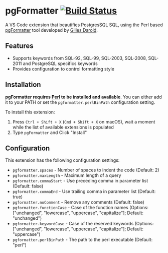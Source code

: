 # pgFormatter [![Build Status](https://travis-ci.org/bradymholt/vscode-pgFormatter.svg?branch=master)](https://travis-ci.org/bradymholt/vscode-pgFormatter)

A VS Code extension that beautifies PostgresSQL SQL, using the Perl based [pgFormatter](https://github.com/darold/pgFormatter) tool developed by [Gilles Darold](https://github.com/darold).

## Features

* Supports keywords from SQL-92, SQL-99, SQL-2003, SQL-2008, SQL-2011 and PostgreSQL specifics keywords
* Provides configuration to control formatting style

## Installation

**pgFormatter requires [Perl](https://www.perl.org/) to be installed and available**. You can either add it to your PATH or set the `pgformatter.perlBinPath` configuration setting.

To install this extension:

1. Press `Ctrl + Shift + X` (`Cmd + Shift + X` on macOS), wait a moment while the list of available extensions is populated
2. Type `pgFormatter` and Click "Install"

## Configuration

This extension has the following configuration settings:

* `pgformatter.spaces` - Number of spaces to indent the code (Default: 2)
* `pgformatter.maxLength` - Maximum length of a query
* `pgformatter.commaStart` - Use preceding comma in parameter list (Default: false)
* `pgformatter.commaEnd` - Use trailing comma in parameter list (Default: true)
* `pgformatter.noComment` - Remove any comments (Default: false)
* `pgformatter.functionCase` - Case of the function names (Options: ["unchanged", "lowercase", "uppercase", "capitalize"]; Default: "unchanged")
* `pgformatter.keywordCase` - Case of the reserved keywords (Options: ["unchanged", "lowercase", "uppercase", "capitalize"]; Default: "uppercase")
* `pgformatter.perlBinPath` - The path to the perl executable (Default: "perl")
